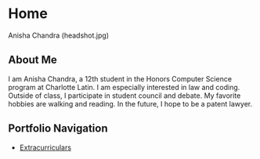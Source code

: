# Home
Anisha Chandra (headshot.jpg)
## About Me
I am Anisha Chandra, a 12th student in the Honors
Computer Science program at Charlotte Latin. I am especially
interested in law and coding. Outside of class, I participate in
student council and debate. My favorite hobbies are walking and reading. In the
future, I hope to be a patent lawyer.
## Portfolio Navigation
- [Extracurriculars](extracurriculars.md)
